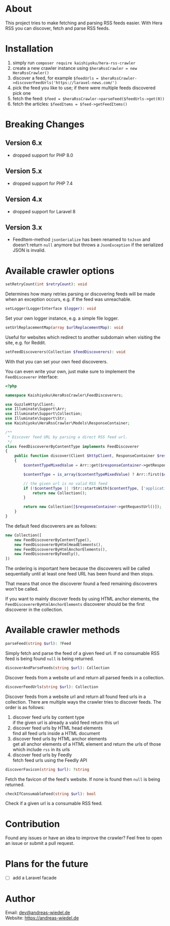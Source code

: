 # About

This project tries to make fetching and parsing RSS feeds easier. With Hera RSS you can discover, fetch and parse RSS feeds.


# Installation

1. simply run `composer require kaishiyoku/hera-rss-crawler`
2. create a new crawler instance using `$heraRssCrawler = new HeraRssCrawler()`
3. discover a feed, for example `$feedUrls = $heraRssCrawler->discoverFeedUrls('https://laravel-news.com/')`
4. pick the feed you like to use; if there were multiple feeds discovered pick one
5. fetch the feed: `$feed = $heraRssCrawler->parseFeed($feedUrls->get(0))`
6. fetch the articles: `$feedItems = $feed->getFeedItems()`


# Breaking Changes

## Version 6.x

* dropped support for PHP 8.0


## Version 5.x

* dropped support for PHP 7.4


## Version 4.x

* dropped support for Laravel 8


## Version 3.x

* FeedItem-method `jsonSerialize` has been renamed to `toJson` and doesn't return `null` anymore but throws a `JsonException` if the serialized JSON is invalid.


# Available crawler options

```php
setRetryCount(int $retryCount): void
```

Determines how many retries parsing or discovering feeds will be made when an exception occurs, e.g. if the feed was unreachable.


```php
setLogger(LoggerInterface $logger): void
```

Set your own logger instance, e.g. a simple file logger.


```php
setUrlReplacementMap(array $urlReplacementMap): void
```

Useful for websites which redirect to another subdomain when visiting the site, e.g. for Reddit.

```php
setFeedDiscoverers(Collection $feedDiscoverers): void
```

With that you can set your own feed discoverers.

You can even write your own, just make sure to implement the `FeedDiscoverer` interface:

```php
<?php

namespace Kaishiyoku\HeraRssCrawler\FeedDiscoverers;

use GuzzleHttp\Client;
use Illuminate\Support\Arr;
use Illuminate\Support\Collection;
use Illuminate\Support\Str;
use Kaishiyoku\HeraRssCrawler\Models\ResponseContainer;

/**
 * Discover feed URL by parsing a direct RSS feed url.
 */
class FeedDiscovererByContentType implements FeedDiscoverer
{
    public function discover(Client $httpClient, ResponseContainer $responseContainer): Collection
    {
        $contentTypeMixedValue = Arr::get($responseContainer->getResponse()->getHeaders(), 'Content-Type');

        $contentType = is_array($contentTypeMixedValue) ? Arr::first($contentTypeMixedValue) : $contentTypeMixedValue;

        // the given url is no valid RSS feed
        if (!$contentType || !Str::startsWith($contentType, ['application/rss+xml', 'application/atom+xml'])) {
            return new Collection();
        }

        return new Collection([$responseContainer->getRequestUrl()]);
    }
}
```

The default feed discoverers are as follows:

```php
new Collection([
    new FeedDiscovererByContentType(),
    new FeedDiscovererByHtmlHeadElements(),
    new FeedDiscovererByHtmlAnchorElements(),
    new FeedDiscovererByFeedly(),
])
```

The ordering is important here because the discoverers will be called
sequentially until at least one feed URL has been found and then stops.

That means that once the discoverer found a feed remaining discoverers won't be called.

If you want to mainly discover feeds by using HTML anchor elements,
the `FeedDiscovererByHtmlAnchorElements` discoverer should be the first discoverer
in the collection.


# Available crawler methods

```php
parseFeed(string $url): ?Feed
```

Simply fetch and parse the feed of a given feed url. If no consumable RSS feed is being found `null` is being returned.


```php
discoverAndParseFeeds(string $url): Collection
```

Discover feeds from a website url and return all parsed feeds in a collection.


```php
discoverFeedUrls(string $url): Collection
```

Discover feeds from a website url and return all found feed urls in a collection. There are multiple ways the crawler tries to discover feeds. The order is as follows:

1. discover feed urls by content type  
if the given url is already a valid feed return this url
2. discover feed urls by HTML head elements  
find all feed urls inside a HTML document
3. discover feed urls by HTML anchor elements  
get all anchor elements of a HTML element and return the urls of those which include `rss` in its urls
4. discover feed urls by Feedly  
fetch feed urls using the Feedly API


```php
discoverFavicon(string $url): ?string
```

Fetch the favicon of the feed's website. If none is found then `null` is being returned.


```php
checkIfConsumableFeed(string $url): bool
```

Check if a given url is a consumable RSS feed.


# Contribution

Found any issues or have an idea to improve the crawler? Feel free to open an issue or submit a pull request.


# Plans for the future

- [ ] add a Laravel facade


# Author

Email: dev@andreas-wiedel.de  
Website: https://andreas-wiedel.de  
